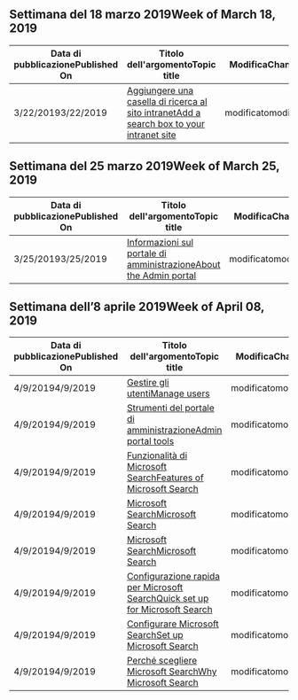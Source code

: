 <!-- This file is generated automatically each week. Changes made to this file will be overwritten.-->




## <a name="week-of-march-18-2019"></a><span data-ttu-id="a1351-101">Settimana del 18 marzo 2019</span><span class="sxs-lookup"><span data-stu-id="a1351-101">Week of March 18, 2019</span></span>


| <span data-ttu-id="a1351-102">Data di pubblicazione</span><span class="sxs-lookup"><span data-stu-id="a1351-102">Published On</span></span> |<span data-ttu-id="a1351-103">Titolo dell'argomento</span><span class="sxs-lookup"><span data-stu-id="a1351-103">Topic title</span></span> | <span data-ttu-id="a1351-104">Modifica</span><span class="sxs-lookup"><span data-stu-id="a1351-104">Change</span></span> |
|------|------------|--------|
| <span data-ttu-id="a1351-105">3/22/2019</span><span class="sxs-lookup"><span data-stu-id="a1351-105">3/22/2019</span></span> | [<span data-ttu-id="a1351-106">Aggiungere una casella di ricerca al sito intranet</span><span class="sxs-lookup"><span data-stu-id="a1351-106">Add a search box to your intranet site</span></span>](/MicrosoftSearch/add-a-search-box-to-your-intranet-site) | <span data-ttu-id="a1351-107">modificato</span><span class="sxs-lookup"><span data-stu-id="a1351-107">modified</span></span> |


## <a name="week-of-march-25-2019"></a><span data-ttu-id="a1351-108">Settimana del 25 marzo 2019</span><span class="sxs-lookup"><span data-stu-id="a1351-108">Week of March 25, 2019</span></span>


| <span data-ttu-id="a1351-109">Data di pubblicazione</span><span class="sxs-lookup"><span data-stu-id="a1351-109">Published On</span></span> |<span data-ttu-id="a1351-110">Titolo dell'argomento</span><span class="sxs-lookup"><span data-stu-id="a1351-110">Topic title</span></span> | <span data-ttu-id="a1351-111">Modifica</span><span class="sxs-lookup"><span data-stu-id="a1351-111">Change</span></span> |
|------|------------|--------|
| <span data-ttu-id="a1351-112">3/25/2019</span><span class="sxs-lookup"><span data-stu-id="a1351-112">3/25/2019</span></span> | [<span data-ttu-id="a1351-113">Informazioni sul portale di amministrazione</span><span class="sxs-lookup"><span data-stu-id="a1351-113">About the Admin portal</span></span>](/MicrosoftSearch/about-the-admin-portal) | <span data-ttu-id="a1351-114">modificato</span><span class="sxs-lookup"><span data-stu-id="a1351-114">modified</span></span> |


## <a name="week-of-april-08-2019"></a><span data-ttu-id="a1351-115">Settimana dell’8 aprile 2019</span><span class="sxs-lookup"><span data-stu-id="a1351-115">Week of April 08, 2019</span></span>


| <span data-ttu-id="a1351-116">Data di pubblicazione</span><span class="sxs-lookup"><span data-stu-id="a1351-116">Published On</span></span> |<span data-ttu-id="a1351-117">Titolo dell'argomento</span><span class="sxs-lookup"><span data-stu-id="a1351-117">Topic title</span></span> | <span data-ttu-id="a1351-118">Modifica</span><span class="sxs-lookup"><span data-stu-id="a1351-118">Change</span></span> |
|------|------------|--------|
| <span data-ttu-id="a1351-119">4/9/2019</span><span class="sxs-lookup"><span data-stu-id="a1351-119">4/9/2019</span></span> | [<span data-ttu-id="a1351-120">Gestire gli utenti</span><span class="sxs-lookup"><span data-stu-id="a1351-120">Manage users</span></span>](/MicrosoftSearch/add-users) | <span data-ttu-id="a1351-121">modificato</span><span class="sxs-lookup"><span data-stu-id="a1351-121">modified</span></span> |
| <span data-ttu-id="a1351-122">4/9/2019</span><span class="sxs-lookup"><span data-stu-id="a1351-122">4/9/2019</span></span> | [<span data-ttu-id="a1351-123">Strumenti del portale di amministrazione</span><span class="sxs-lookup"><span data-stu-id="a1351-123">Admin portal tools</span></span>](/MicrosoftSearch/admin-portal-tools) | <span data-ttu-id="a1351-124">modificato</span><span class="sxs-lookup"><span data-stu-id="a1351-124">modified</span></span> |
| <span data-ttu-id="a1351-125">4/9/2019</span><span class="sxs-lookup"><span data-stu-id="a1351-125">4/9/2019</span></span> | [<span data-ttu-id="a1351-126">Funzionalità di Microsoft Search</span><span class="sxs-lookup"><span data-stu-id="a1351-126">Features of Microsoft Search</span></span>](/MicrosoftSearch/features) | <span data-ttu-id="a1351-127">modificato</span><span class="sxs-lookup"><span data-stu-id="a1351-127">modified</span></span> |
| <span data-ttu-id="a1351-128">4/9/2019</span><span class="sxs-lookup"><span data-stu-id="a1351-128">4/9/2019</span></span> | [<span data-ttu-id="a1351-129">Microsoft Search</span><span class="sxs-lookup"><span data-stu-id="a1351-129">Microsoft Search</span></span>](/MicrosoftSearch/index) | <span data-ttu-id="a1351-130">modificato</span><span class="sxs-lookup"><span data-stu-id="a1351-130">modified</span></span> |
| <span data-ttu-id="a1351-131">4/9/2019</span><span class="sxs-lookup"><span data-stu-id="a1351-131">4/9/2019</span></span> | [<span data-ttu-id="a1351-132">Microsoft Search</span><span class="sxs-lookup"><span data-stu-id="a1351-132">Microsoft Search</span></span>](/MicrosoftSearch/microsoft-search) | <span data-ttu-id="a1351-133">modificato</span><span class="sxs-lookup"><span data-stu-id="a1351-133">modified</span></span> |
| <span data-ttu-id="a1351-134">4/9/2019</span><span class="sxs-lookup"><span data-stu-id="a1351-134">4/9/2019</span></span> | [<span data-ttu-id="a1351-135">Configurazione rapida per Microsoft Search</span><span class="sxs-lookup"><span data-stu-id="a1351-135">Quick set up for Microsoft Search</span></span>](/MicrosoftSearch/quick-set-up) | <span data-ttu-id="a1351-136">modificato</span><span class="sxs-lookup"><span data-stu-id="a1351-136">modified</span></span> |
| <span data-ttu-id="a1351-137">4/9/2019</span><span class="sxs-lookup"><span data-stu-id="a1351-137">4/9/2019</span></span> | [<span data-ttu-id="a1351-138">Configurare Microsoft Search</span><span class="sxs-lookup"><span data-stu-id="a1351-138">Set up Microsoft Search</span></span>](/MicrosoftSearch/set-up-microsoft-search) | <span data-ttu-id="a1351-139">modificato</span><span class="sxs-lookup"><span data-stu-id="a1351-139">modified</span></span> |
| <span data-ttu-id="a1351-140">4/9/2019</span><span class="sxs-lookup"><span data-stu-id="a1351-140">4/9/2019</span></span> | [<span data-ttu-id="a1351-141">Perché scegliere Microsoft Search</span><span class="sxs-lookup"><span data-stu-id="a1351-141">Why Microsoft Search</span></span>](/MicrosoftSearch/why-microsoft-search) | <span data-ttu-id="a1351-142">modificato</span><span class="sxs-lookup"><span data-stu-id="a1351-142">modified</span></span> |
